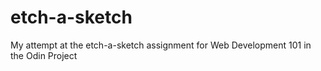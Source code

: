 # etch-a-sketch

My attempt at the etch-a-sketch assignment for Web Development 101 in the Odin Project